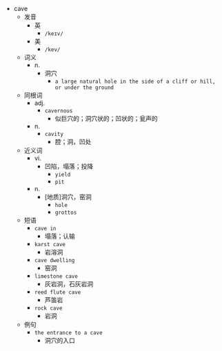 - cave
  - 发音
    - 英
      - `/keɪv/`
    - 美
      - `/kev/`
  - 词义
    - n.
      - 洞穴
        - `a large natural hole in the side of a cliff or hill, or under the ground`
  - 同根词
    - adj.
      - `cavernous`
        - 似巨穴的；洞穴状的；凹状的；瓮声的
    - n.
      - `cavity`
        - 腔；洞，凹处
  - 近义词
    - vi.
      - 凹陷，塌落；投降
        - `yield`
        - `pit`
    - n.
      - [地质]洞穴，窑洞
        - `hole`
        - `grottos`
  - 短语
    - `cave in`
      - 塌落；认输 
    - `karst cave`
      - 岩溶洞 
    - `cave dwelling`
      - 窑洞 
    - `limestone cave`
      - 灰岩洞，石灰岩洞 
    - `reed flute cave`
      - 芦笛岩 
    - `rock cave`
      - 岩洞 
  - 例句
    - `the entrance to a cave`
      - 洞穴的入口

